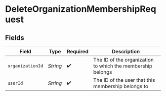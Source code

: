 # DeleteOrganizationMembershipRequest


## Fields

| Field                                                      | Type                                                       | Required                                                   | Description                                                |
| ---------------------------------------------------------- | ---------------------------------------------------------- | ---------------------------------------------------------- | ---------------------------------------------------------- |
| `organizationId`                                           | *String*                                                   | :heavy_check_mark:                                         | The ID of the organization to which the membership belongs |
| `userId`                                                   | *String*                                                   | :heavy_check_mark:                                         | The ID of the user that this membership belongs to         |